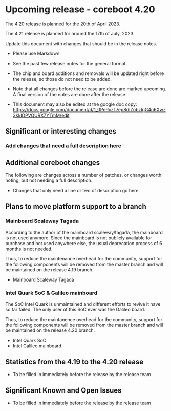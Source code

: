 Upcoming release - coreboot 4.20
========================================================================

The 4.20 release is planned for the 20th of April 2023.


The 4.21 release is planned for around the 17th of July, 2023


Update this document with changes that should be in the release notes.

* Please use Markdown.
* See the past few release notes for the general format.
* The chip and board additions and removals will be updated right
  before the release, so those do not need to be added.
* Note that all changes before the release are done are marked upcoming.
  A final version of the notes are done after the release.

* This document may also be edited at the google doc copy:
  https://docs.google.com/document/d/1_0PeRxzT7ep8dIZobzIqG4n6Xwz3kkIDPVQURX7YTmM/edit

Significant or interesting changes
----------------------------------

### Add changes that need a full description here



Additional coreboot changes
---------------------------

The following are changes across a number of patches, or changes worth
noting, but not needing a full description.

* Changes that only need a line or two of description go here.




Plans to move platform support to a branch
------------------------------------------

### Mainboard Scaleway Tagada

According to the author of the mainboard scaleway/tagada, the mainboard
is not used anymore. Since the mainboard is not publicly available for
purchase and not used anywhere else, the usual deprecation process of 6
months is not needed.

Thus, to reduce the maintenance overhead for the community, support for
the following components will be removed from the master branch and will
be maintained on the release 4.19 branch.

  * Mainboard Scaleway Tagada


### Intel Quark SoC & Galileo mainboard

The SoC Intel Quark is unmaintained and different efforts to revive it
have so far failed.  The only user of this SoC ever was the Galileo
board.

Thus, to reduce the maintanence overhead for the community, support for
the following components will be removed from the master branch and will
be maintained on the release 4.20 branch.

  * Intel Quark SoC
  * Intel Galileo mainboard


Statistics from the 4.19 to the 4.20 release
--------------------------------------------

* To be filled in immediately before the release by the release team


Significant Known and Open Issues
---------------------------------

* To be filled in immediately before the release by the release team

